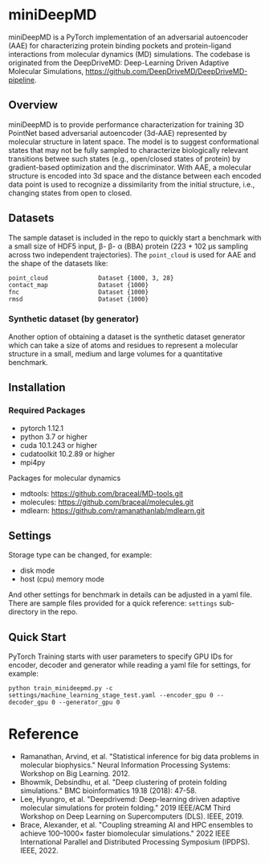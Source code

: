 # miniDeepMD

miniDeepMD is a PyTorch implementation of an adversarial autoencoder (AAE) for
characterizing protein binding pockets and protein-ligand interactions from
molecular dynamics (MD) simulations. The codebase is originated from the
DeepDriveMD: Deep-Learning Driven Adaptive Molecular Simulations,
https://github.com/DeepDriveMD/DeepDriveMD-pipeline.


## Overview

miniDeepMD is to provide performance characterization for training 3D PointNet
based adversarial autoencoder (3d-AAE) represented by molecular structure in
latent space. The model is to suggest conformational states that may not be
fully sampled to characterize biologically relevant transitions betwee such
states (e.g., open/closed states of protein) by gradient-based optimization and
the discriminator. With AAE, a molecular structure is encoded into 3d space and
the distance between each encoded data point is used to recognize a
dissimilarity from the initial structure, i.e., changing states from open to
closed.

## Datasets

The sample dataset is included in the repo to quickly start a benchmark with a
small size of HDF5 input, β- β- α (BBA) protein (223 + 102 μs sampling across two
independent trajectories). The `point_cloud` is used for AAE and the shape of
the datasets like:

```
point_cloud              Dataset {1000, 3, 28}
contact_map              Dataset {1000}
fnc                      Dataset {1000}
rmsd                     Dataset {1000}
```

### Synthetic dataset (by generator)

Another option of obtaining a dataset is the synthetic dataset generator which
can take a size of atoms and residues to represent a molecular structure in a
small, medium and large volumes for a quantitative benchmark.

## Installation

### Required Packages

- pytorch 1.12.1
- python 3.7 or higher
- cuda 10.1.243 or higher
- cudatoolkit 10.2.89 or higher
- mpi4py

Packages for molecular dynamics

- mdtools: https://github.com/braceal/MD-tools.git
- molecules: https://github.com/braceal/molecules.git
- mdlearn: https://github.com/ramanathanlab/mdlearn.git

## Settings

Storage type can be changed, for example:
- disk mode
- host (cpu) memory mode

And other settings for benchmark in details can be adjusted in a yaml file. There are sample files provided for a quick reference: `settings` sub-directory in the repo.

## Quick Start

PyTorch Training starts with user parameters to specify GPU IDs for encoder, decoder and generator while reading a yaml file for settings, for example:
 
```
python train_minideepmd.py -c settings/machine_learning_stage_test.yaml --encoder_gpu 0 --decoder_gpu 0 --generator_gpu 0
```


# Reference

- Ramanathan, Arvind, et al. "Statistical inference for big data problems in molecular biophysics." Neural Information Processing Systems: Workshop on Big Learning. 2012.
- Bhowmik, Debsindhu, et al. "Deep clustering of protein folding simulations." BMC bioinformatics 19.18 (2018): 47-58.
- Lee, Hyungro, et al. "Deepdrivemd: Deep-learning driven adaptive molecular simulations for protein folding." 2019 IEEE/ACM Third Workshop on Deep Learning on Supercomputers (DLS). IEEE, 2019.
- Brace, Alexander, et al. "Coupling streaming AI and HPC ensembles to achieve 100–1000× faster biomolecular simulations." 2022 IEEE International Parallel and Distributed Processing Symposium (IPDPS). IEEE, 2022.

